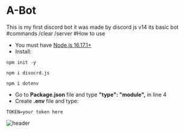 # A-Bot
This is my first discord bot it was made by discord js v14
its basic bot
#commands
/clear
/server
#How to use
- You must have [Node.js 16.17.1+](https://nodejs.org/en/)
- Install:
```
npm init -y
```
```
npm i disocrd.js
```
```
npm i dotenv
```
- Go to **Package.json** file and type **"type": "module",** in line 4
- Create **.env** file and type:
```
TOKEN=your token here
```
![header](https://capsule-render.vercel.app/api?type=slice&color=0BE18A&height=350&section=header&text=Abdallah%20&fontAlign=52&stroke=00FF00&strokeWidth=1&rotate=+25&fontAlignY=20&desc=discordjs%20Beginner%20Developer&20&descAlignY=30)




